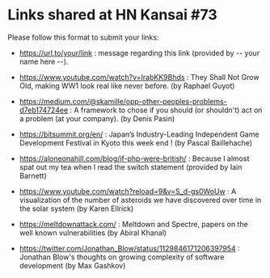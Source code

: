 Links shared at HN Kansai #73
=============================

Please follow this format to submit your links:
- https://url.to/your/link : message regarding this link (provided by -- your name here --).

- https://www.youtube.com/watch?v=IrabKK9Bhds : They Shall Not Grow Old, making WW1 look real like never before. (by Raphael Guyot)

- https://medium.com/@skamille/opp-other-peoples-problems-d7eb174724ee : A framework to chose if you should (or shouldn't) act on a problem (at your company). (by Denis Pasin)

- https://bitsummit.org/en/ : Japan’s Industry-Leading Independent Game Development Festival in Kyoto this week end ! (by Pascal Baillehache)

- https://aloneonahill.com/blog/if-php-were-british/ : Because I almost spat out my tea when I read the switch statement (provided by Iain Barnett)

- https://www.youtube.com/watch?reload=9&v=S_d-gs0WoUw : A visualization of the number of asteroids we have discovered over time in the solar system (by Karen Ellrick)

- https://meltdownattack.com/ : Meltdown and Spectre, papers on the well known vulnerabilities (by Abiral Khanal)

- https://twitter.com/Jonathan_Blow/status/1129846171206397954 : Jonathan Blow's thoughts on growing complexity of software development (by Max Gashkov)
